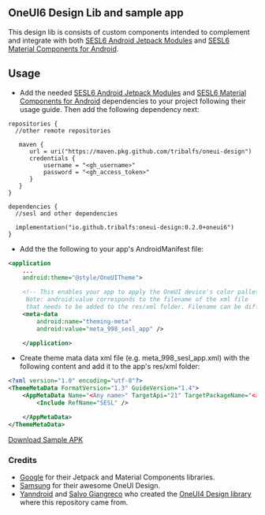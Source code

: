 ## OneUI6 Design Lib and sample app

This design lib is consists of custom components intended to complement and integrate with both [SESL6 Android Jetpack Modules](https://github.com/tribalfs/sesl-androidx?tab=readme-ov-file#sesloneui-android-jetpack-unofficial)
and [SESL6 Material Components for Android](https://github.com/tribalfs/sesl-material-components-android?tab=readme-ov-file#sesloneui-material-components-for-android-unofficial).

## Usage
- Add the needed [SESL6 Android Jetpack Modules](https://github.com/tribalfs/sesl-androidx?tab=readme-ov-file#sesloneui-android-jetpack-unofficial)
  and [SESL6 Material Components for Android](https://github.com/tribalfs/sesl-material-components-android?tab=readme-ov-file#sesloneui-material-components-for-android-unofficial)
  dependencies to your project following their usage guide. Then add the following dependency next:

```
repositories {
  //other remote repositories
  
   maven {
      url = uri("https://maven.pkg.github.com/tribalfs/oneui-design")
      credentials {
          username = "<gh_username>"
          password = "<gh_access_token>"
      }
   } 
}
```

```
dependencies {
  //sesl and other dependencies
  
  implementation("io.github.tribalfs:oneui-design:0.2.0+oneui6")
}
```

- Add the the following to your app's AndroidManifest file:
```xml
<application
    ...
    android:theme="@style/OneUITheme">

    <!-- This enables your app to apply the OneUI device's color pallete.
     Note: android:value corresponds to the filename of the xml file
     that needs to be added to the res/xml folder. Filename can be different.-->
    <meta-data
        android:name="theming-meta"
        android:value="meta_998_sesl_app" />

    </application>
```

- Create theme mata data xml file (e.g. meta_998_sesl_app.xml) with the following content and add it to the app's res/xml folder:

```xml
<?xml version="1.0" encoding="utf-8"?>
<ThemeMetaData FormatVersion="1.3" GuideVersion="1.4">
    <AppMetaData Name="<Any name>" TargetApi="21" TargetPackageName="<app.package.name>" VersionCode="1" VersionName="">
        <Include RefName="SESL" />

    </AppMetaData>
</ThemeMetaData>
```

<a href="https://github.com/tribalfs/oneui-design/raw/oneui6/sample-app/release/sample-app-release.apk">Download Sample APK</a>

### Credits
- [Google](https://developer.android.com/jetpack) for their Jetpack and Material Components libraries.
- [Samsung](https://www.samsung.com/) for their awesome OneUI Design.
- [Yanndroid](https://github.com/Yanndroid) and [Salvo Giangreco](https://github.com/salvogiangri) who created the [OneUI4 Design library](https://github.com/OneUIProject/oneui-design) where this repository came from. 
